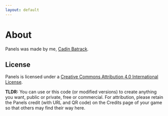 ```yaml
---
layout: default
---
```


# About

Panels was made by me, [Cadin Batrack](//cadinbatrack.com).

## License

Panels is licensed under a [Creative Commons Attribution 4.0 International License](https://creativecommons.org/licenses/by/4.0/).

**TLDR:** You can use or this code (or modified versions) to create anything you want, public or private, free or commercial. For attribution, please retain the Panels credit (with URL and QR code) on the Credits page of your game so that others may find their way here.
